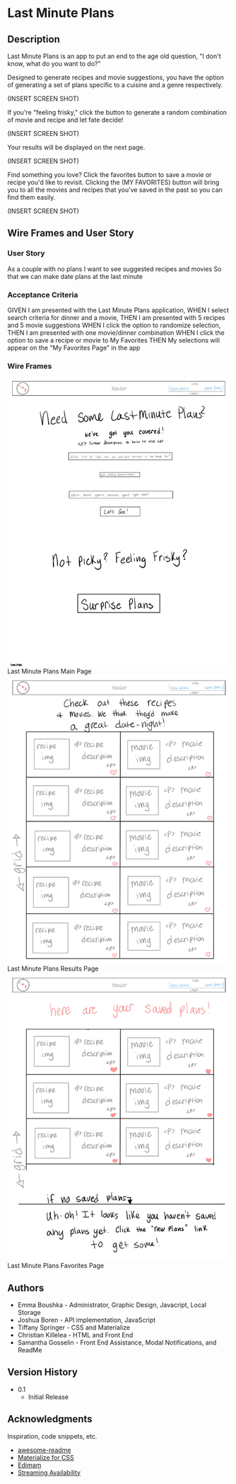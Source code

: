 # Last Minute Plans

## Description

Last Minute Plans is an app to put an end to the age old question, "I don't know, what do you want to do?"

Designed to generate recipes and movie suggestions, you have the option of generating a set of plans specific to a cuisine and a genre respectively. 

(INSERT SCREEN SHOT)

If you're "feeling frisky," click the button to generate a random combination of movie and recipe and let fate decide!

(INSERT SCREEN SHOT)

Your results will be displayed on the next page.

(INSERT SCREEN SHOT)

Find something you love? Click the favorites button to save a movie or recipe you'd like to revisit. Clicking the (MY FAVORITES) button will bring you to all the movies and recipes that you've saved in the past so you can find them easily.

(INSERT SCREEN SHOT)


## Wire Frames and User Story

### User Story
As a couple with no plans
I want to see suggested recipes and movies
So that we can make date plans at the last minute

### Acceptance Criteria
GIVEN I am presented with the Last Minute Plans application,
WHEN I select search criteria for dinner and a movie,
THEN I am presented with 5 recipes and 5 movie suggestions
WHEN I click the option to randomize selection,
THEN I am presented with one movie/dinner combination
WHEN I click the option to save a recipe or movie to My Favorites
THEN My selections will appear on the "My Favorites Page" in the app

### Wire Frames

<img src="readmeassets/LMPMain.jpg" alt="Main Page"/>
Last Minute Plans Main Page

<img src="readmeassets/LMPResults.jpg" alt="Results Page"/>
Last Minute Plans Results Page

<img src="readmeassets/LMPFavorites.jpg" alt="Favorites Page"/>
Last Minute Plans Favorites Page


## Authors

* Emma Boushka - Administrator, Graphic Design, Javacript, Local Storage
* Joshua Boren - API implementation, JavaScript
* Tiffany Springer - CSS and Materialize
* Christian Killelea - HTML and Front End
* Samantha Gosselin - Front End Assistance, Modal Notifications, and ReadMe

## Version History

* 0.1
    * Initial Release


## Acknowledgments

Inspiration, code snippets, etc.
* [awesome-readme](https://github.com/matiassingers/awesome-readme)
* [Materialize for CSS](https://materializecss.com/)
* [Edimam](https://www.edamam.com/)
* [Streaming Availability](https://rapidapi.com/movie-of-the-night-movie-of-the-night-default/api/streaming-availability/)
